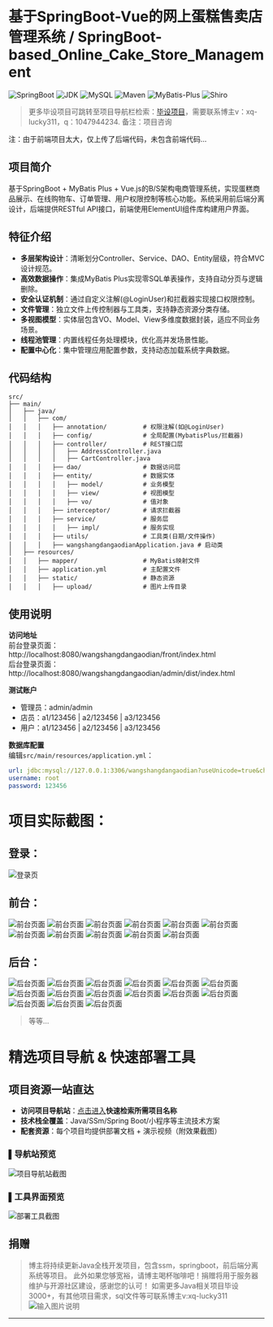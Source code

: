 # 基于SpringBoot-Vue的网上蛋糕售卖店管理系统 / SpringBoot-based_Online_Cake_Store_Management


![SpringBoot](https://img.shields.io/badge/SpringBoot-2.7+-brightgreen)
![JDK](https://img.shields.io/badge/JDK-1.8+-blue)
![MySQL](https://img.shields.io/badge/MySQL-5.7+-teal)
![Maven](https://img.shields.io/badge/Maven-3.6+-red)
![MyBatis-Plus](https://img.shields.io/badge/MyBatis_Plus-3.5.0-blue)
![Shiro](https://img.shields.io/badge/Shiro-1.3.2-green)

> 更多毕设项目可跳转至项目导航栏检索：[毕设项目](http://sysadmin.3vfree.vip)，需要联系博主v：xq-lucky311，q：1047944234. 备注：项目咨询
注：由于前端项目太大，仅上传了后端代码，未包含前端代码...

## 项目简介  
基于SpringBoot + MyBatis Plus + Vue.js的B/S架构电商管理系统，实现蛋糕商品展示、在线购物车、订单管理、用户权限控制等核心功能。系统采用前后端分离设计，后端提供RESTful API接口，前端使用ElementUI组件库构建用户界面。

## 特征介绍  
- **多层架构设计**：清晰划分Controller、Service、DAO、Entity层级，符合MVC设计规范。  
- **高效数据操作**：集成MyBatis Plus实现零SQL单表操作，支持自动分页与逻辑删除。  
- **安全认证机制**：通过自定义注解(@LoginUser)和拦截器实现接口权限控制。  
- **文件管理**：独立文件上传控制器与工具类，支持静态资源分类存储。  
- **多视图模型**：实体层包含VO、Model、View多维度数据封装，适应不同业务场景。  
- **线程池管理**：内置线程任务处理模块，优化高并发场景性能。  
- **配置中心化**：集中管理应用配置参数，支持动态加载系统字典数据。

## 代码结构 
```
src/
├── main/
│   ├── java/
│   │   ├── com/
│   │   │   ├── annotation/          # 权限注解(如@LoginUser)
│   │   │   ├── config/              # 全局配置(MybatisPlus/拦截器)
│   │   │   ├── controller/          # REST接口层
│   │   │   │   ├── AddressController.java
│   │   │   │   ├── CartController.java
│   │   │   ├── dao/                 # 数据访问层
│   │   │   ├── entity/              # 数据实体
│   │   │   │   ├── model/           # 业务模型
│   │   │   │   ├── view/            # 视图模型
│   │   │   │   ├── vo/              # 值对象
│   │   │   ├── interceptor/         # 请求拦截器
│   │   │   ├── service/             # 服务层
│   │   │   │   ├── impl/            # 服务实现
│   │   │   ├── utils/               # 工具类(日期/文件操作)
│   │   │   ├── wangshangdangaodianApplication.java # 启动类
│   ├── resources/
│   │   ├── mapper/                  # MyBatis映射文件
│   │   ├── application.yml          # 主配置文件
│   │   ├── static/                  # 静态资源
│   │   │   ├── upload/              # 图片上传目录
```
## 使用说明
**访问地址**  
前台登录页面：http://localhost:8080/wangshangdangaodian/front/index.html  
后台登录页面：http://localhost:8080/wangshangdangaodian/admin/dist/index.html  

**测试账户**  
- 管理员：admin/admin  
- 店员：a1/123456 | a2/123456 | a3/123456  
- 用户：a1/123456 | a2/123456 | a3/123456  

**数据库配置**  
编辑`src/main/resources/application.yml`：  
```yaml
url: jdbc:mysql://127.0.0.1:3306/wangshangdangaodian?useUnicode=true&characterEncoding=utf-8
username: root
password: 123456
```

# 项目实际截图：
## 登录：
![登录页](xx/login.png)

## 前台：
![前台页面](xx/prefix/1.png)
![前台页面](xx/prefix/10.png)
![前台页面](xx/prefix/11.png)
![前台页面](xx/prefix/2.png)
![前台页面](xx/prefix/3.png)
![前台页面](xx/prefix/4.png)
![前台页面](xx/prefix/5.png)
![前台页面](xx/prefix/6.png)
![前台页面](xx/prefix/7.png)
![前台页面](xx/prefix/8.png)
![前台页面](xx/prefix/9.png)

## 后台：
![后台页面](xx/suffix/1.png)
![后台页面](xx/suffix/10.png)
![后台页面](xx/suffix/11.png)
![后台页面](xx/suffix/12.png)
![后台页面](xx/suffix/13.png)
![后台页面](xx/suffix/14.png)
![后台页面](xx/suffix/15.png)
![后台页面](xx/suffix/2.png)
![后台页面](xx/suffix/3.png)
![后台页面](xx/suffix/4.png)
![后台页面](xx/suffix/5.png)
![后台页面](xx/suffix/6.png)
![后台页面](xx/suffix/7.png)
![后台页面](xx/suffix/8.png)
![后台页面](xx/suffix/9.png)

> 等等...

# 精选项目导航 & 快速部署工具
## 项目资源一站直达
- ​**访问项目导航站**：[点击进入](http://sysadmin.3vfree.vip)**快速检索所需项目名称**
- ​**技术栈全覆盖**：Java/SSm/Spring Boot/小程序等主流技术方案
- ​**配套资源**：每个项目均提供部署文档 + 演示视频（附效果截图）

### ▌导航站预览
![项目导航站截图](项目检索工具.png)

### ▌工具界面预览
![部署工具截图](一键部署工具.png)

## 捐赠
> 博主将持续更新Java全栈开发项目，包含ssm，springboot，前后端分离系统等项目。
> 此外如果您够宽裕，请博主喝杯咖啡吧！捐赠将用于服务器维护与开源社区建设，感谢您的认可！
> 如需更多Java相关项目毕设3000+，有其他项目需求，sql文件等可联系博主v:xq-lucky311
![输入图片说明](%E7%91%9E%E5%B9%B8%EF%BC%81%E7%91%9E%E5%B9%B8%EF%BC%81.png)
---